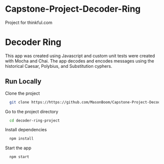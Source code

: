 # Capstone-Project-Decoder-Ring
Project for thinkful.com

# Decoder Ring

This app was created using Javascript and custom unit tests were created with Mocha and Chai. The app decodes and encodes messages using the historical Caesar, Polybius, and Substitution cyphers.
## Run Locally

Clone the project

```bash
  git clone https://https://github.com/MasonBoom/Capstone-Project-Decoder-Ring/tree/main
```

Go to the project directory

```bash
  cd decoder-ring-project
```

Install dependencies

```bash
  npm install
```

Start the app

```bash
  npm start
```
